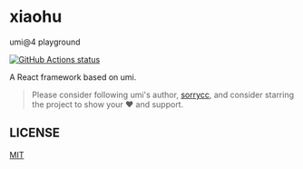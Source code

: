 # xiaohu 

umi@4 playground

[![GitHub Actions status](https://github.com/alitajs/xiaohu/workflows/Node%20CI/badge.svg)](https://github.com/alitajs/xiaohu)

A React framework based on umi.

> Please consider following umi's author, [sorrycc](https://github.com/sorrycc), and consider starring the project to show your ❤️ and support.

## LICENSE

[MIT](./LICENSE)
